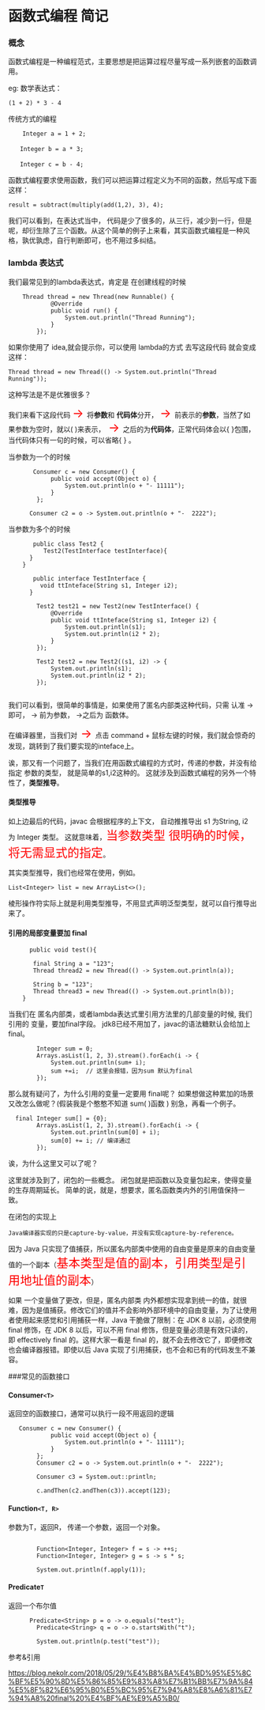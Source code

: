 # 函数式编程 简记
### 概念
函数式编程是一种编程范式，主要思想是把运算过程尽量写成一系列嵌套的函数调用。

eg:
数学表达式：

```
(1 + 2) * 3 - 4
```

传统方式的编程

```
    Integer a = 1 + 2;

　　Integer b = a * 3;

　　Integer c = b - 4;
```
函数式编程要求使用函数，我们可以把运算过程定义为不同的函数，然后写成下面这样：


```
result = subtract(multiply(add(1,2), 3), 4);
```
我们可以看到，在表达式当中， 代码是少了很多的，从三行，减少到一行，但是呢，却衍生除了三个函数。从这个简单的例子上来看，其实函数式编程是一种风格，孰优孰虑，自行判断即可，也不用过多纠结。


### lambda 表达式
我们最常见到的lambda表达式，肯定是 在创建线程的时候

```
    Thread thread = new Thread(new Runnable() {
            @Override
            public void run() {
                System.out.println("Thread Running");
            }
        });
```

如果你使用了 idea,就会提示你，可以使用 lambda的方式 去写这段代码
就会变成这样：

```
Thread thread = new Thread(() -> System.out.println("Thread Running"));
```

这种写法是不是优雅很多？

我们来看下这段代码
<font color="red" size=5> -> </font>将**参数**和 **代码体**分开， <font color="red" size=5> -> </font> 前表示的**参数**，当然了如果参数为空时，就以( )来表示，<font color="red" size=5> <font color="red" size=5> -> </font> </font> 之后的为**代码体**，正常代码体会以{ }包围，当代码体只有一句的时候，可以省略{ } 。

当参数为一个的时候

```
       Consumer c = new Consumer() {
            public void accept(Object o) {
                System.out.println(o + "- 11111");
            }
        };
        
      Consumer c2 = o -> System.out.println(o + "-  2222");

```

当参数为多个的时候

```
       public class Test2 {
          Test2(TestInterface testInterface){
      }
    }

       public interface TestInterface {
         void ttInteface(String s1, Integer i2);
      }
       
        Test2 test21 = new Test2(new TestInterface() {
            @Override
            public void ttInteface(String s1, Integer i2) {
                System.out.println(s1);
                System.out.println(i2 * 2);
            }
        });

        Test2 test2 = new Test2((s1, i2) -> {
            System.out.println(s1);
            System.out.println(i2 * 2);
        });
    
```
我们可以看到，很简单的事情是，如果使用了匿名内部类这种代码，只需 认准 ->即可， -> 前为参数， ->之后为 函数体。

在编译器里，当我们对<font color="red" size=5> -> </font>点击 command + 鼠标左键的时候，我们就会惊奇的发现，跳转到了我们要实现的inteface上。

诶，那又有一个问题了，当我们在用函数式编程的方式时，传递的参数，并没有给指定 参数的类型， 就是简单的s1,i2这种的。 这就涉及到函数式编程的另外一个特性了，**类型推导**。

#### 类型推导
如上边最后的代码，javac 会根据程序的上下文， 自动推推导出 s1 为String, i2 为 Integer 类型。 这就意味着，<font color="red" size=5>当参数类型 很明确的时候，将无需显式的指定</font>。

其实类型推导，我们也经常在使用，例如。

```
List<Integer> list = new ArrayList<>();
```
棱形操作符实际上就是利用类型推导，不用显式声明泛型类型，就可以自行推导出来了。

#### 引用的局部变量要加 final

```
      public void test(){
      
       final String a = "123";
       Thread thread2 = new Thread(() -> System.out.println(a));
       
       String b = "123";
       Thread thread3 = new Thread(() -> System.out.println(b));
    }
```
当我们在 匿名内部类，或者lambda表达式里引用方法里的几部变量的时候, 我们引用的 变量，要加final字段。 jdk8已经不用加了，javac的语法糖默认会给加上final。


```
        Integer sum = 0;
        Arrays.asList(1, 2, 3).stream().forEach(i -> {
            System.out.println(sum+ i);
            sum +=i;  // 这里会报错，因为sum 默认为final
        });

```

那么就有疑问了，为什么引用的变量一定要用 final呢？ 如果想做这种累加的场景又改怎么做呢？(假装我是个憨憨不知道 sum( )函数 )
别急，再看一个例子。

```
  final Integer sum[] = {0};
        Arrays.asList(1, 2, 3).stream().forEach(i -> {
            System.out.println(sum[0] + i);
            sum[0] += i; // 编译通过
        });
```
诶，为什么这里又可以了呢？

这里就涉及到了，闭包的一些概念。
闭包就是把函数以及变量包起来，使得变量的生存周期延长。
简单的说，就是，想要求，匿名函数类内外的引用值保持一致。

在闭包的实现上

```
Java编译器实现的只是capture-by-value，并没有实现capture-by-reference。
```
因为 Java 只实现了值捕获，所以匿名内部类中使用的自由变量是原来的自由变量值的一个副本（<font color="red" size=5>基本类型是值的副本，引用类型是引用地址值的副本</font>）

如果 一个变量做了更改，但是，匿名内部类 内外都想实现拿到统一的值，就很难，因为是值捕获。修改它们的值并不会影响外部环境中的自由变量，为了让使用者使用起来感觉和引用捕获一样，Java 干脆做了限制：在 JDK 8 以前，必须使用 final 修饰，在 JDK 8 以后，可以不用 final 修饰，但是变量必须是有效只读的，即 effectively final 的。这样大家一看是 final 的，就不会去修改它了，即便修改也会编译器报错。即使以后 Java 实现了引用捕获，也不会和已有的代码发生不兼容。


###常见的函数接口
#### Consumer`<T>`
返回空的函数接口，通常可以执行一段不用返回的逻辑

```
   Consumer c = new Consumer() {
            public void accept(Object o) {
                System.out.println(o + "- 11111");
            }
        };
        Consumer c2 = o -> System.out.println(o + "-  2222");

        Consumer c3 = System.out::println;

        c.andThen(c2.andThen(c3)).accept(123);

```

#### Function`<T, R> `
参数为T，返回R， 传递一个参数，返回一个对象。

```

        Function<Integer, Integer> f = s -> ++s;
        Function<Integer, Integer> g = s -> s * s;

        System.out.println(f.apply(1));
```

#### Predicate`T`
返回一个布尔值

```
      Predicate<String> p = o -> o.equals("test");
        Predicate<String> q = o -> o.startsWith("t");

        System.out.println(p.test("test"));
```

参考&引用

https://blog.nekolr.com/2018/05/29/%E4%B8%BA%E4%BD%95%E5%8C%BF%E5%90%8D%E5%86%85%E9%83%A8%E7%B1%BB%E7%9A%84%E5%8F%82%E6%95%B0%E5%BC%95%E7%94%A8%E8%A6%81%E7%94%A8%20final%20%E4%BF%AE%E9%A5%B0/


